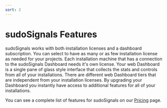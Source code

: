 ```yaml
---
sort: 2
---
```


# sudoSignals Features 

sudoSignals works with both installation licenses and a dashboard subscription. You can select to have as many or as few installation license as needed for your projects. Each installation machine that has a connection to the sudoSignals Dashboard needs it's own license. 
Your web Dashboard is a single pane of glass style interface that collects the stats and controls from all of your installations. There are different web Dashboard tiers that are independent from your installation licenses. By upgrading your Dashboard you instantly have access to additional features for all of your installations. 

You can see a complete list of features for sudoSignals on our [Pricing](https://www.sudosignals.com/pricing) page.